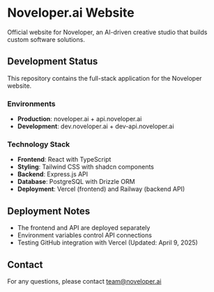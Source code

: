 # Noveloper.ai Website

Official website for Noveloper, an AI-driven creative studio that builds custom software solutions.

## Development Status

This repository contains the full-stack application for the Noveloper website.

### Environments

- **Production**: noveloper.ai + api.noveloper.ai
- **Development**: dev.noveloper.ai + dev-api.noveloper.ai

### Technology Stack

- **Frontend**: React with TypeScript
- **Styling**: Tailwind CSS with shadcn components
- **Backend**: Express.js API
- **Database**: PostgreSQL with Drizzle ORM
- **Deployment**: Vercel (frontend) and Railway (backend API)

## Deployment Notes

- The frontend and API are deployed separately
- Environment variables control API connections
- Testing GitHub integration with Vercel (Updated: April 9, 2025)

## Contact

For any questions, please contact team@noveloper.ai